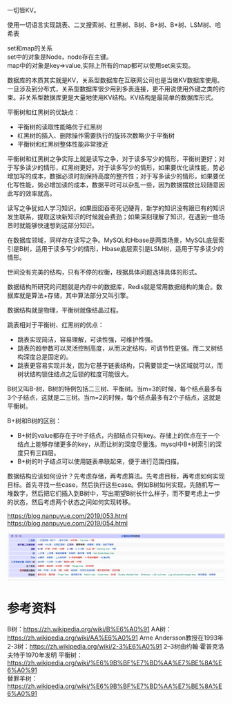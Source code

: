 一切皆KV。  

使用一切语言实现跳表、二叉搜索树、红黑树、B树、B+树、B*树、LSM树、哈希表

set和map的关系  
set中的对象是Node，node存在主键。  
map中的对象是key=>value,实际上所有的map都可以使用set来实现。  

数据库的本质其实就是KV，关系型数据库在互联网公司也是当做KV数据库使用。一旦涉及到分布式，关系型数据库很少用到多表连接，更不用说使用外键之类的约束。非关系型数据库更是大量地使用KV结构。KV结构是最简单的数据库形式。 

平衡树和红黑树的优缺点：
* 平衡树的读取性能略优于红黑树
* 红黑树的插入、删除操作需要执行的旋转次数略少于平衡树
* 平衡树和红黑树整体性能非常接近

平衡树和红黑树之争实际上就是读写之争，对于读多写少的情形，平衡树更好；对于写多读少的情形，红黑树更好。对于读多写少的情形，如果要优化读性能，势必增加写的成本，数据必须时刻保持高度的整齐性；对于写多读少的情形，如果要优化写性能，势必增加读的成本，数据平时可以杂乱一些，因为数据摆放比较随意因此写的效率就高。

读写之争犹如人学习知识。如果囫囵吞枣死记硬背，新学的知识没有跟已有的知识发生联系，提取这块新知识的时候就会费劲；如果深刻理解了知识，在遇到一些场景时就能够快速想到这部分知识。  

在数据库领域，同样存在读写之争。MySQL和Hbase是两类场景，MySQL底层索引是B树，适用于读多写少的情形，Hbase底层索引是LSM树，适用于写多读少的情形。  

世间没有完美的结构，只有不停的权衡，根据具体问题选择具体的形式。  

数据结构所研究的问题就是内存中的数据库，Redis就是常用数据结构的集合。数据库就是算法+存储，其中算法部分又叫引擎。    

数据结构就是物理，平衡树就像结晶过程。  

跳表相对于平衡树、红黑树的优点：
* 跳表实现简洁，容易理解，可读性强，可维护性强。
* 跳表的超参数可以灵活控制高度，从而决定结构，可调节性更强。而二叉树结构深度总是固定的。  
* 跳表更容易实现并发，因为它基于链表结构，只需要锁定一块区域就可以，而树状结构锁住结点之后锁的粒度可能很大。  

B树又叫B-树，B树的特例包括二三树、平衡树。当m=3的时候，每个结点最多有3个子结点，这就是二三树。当m=2的时候，每个结点最多有2个子结点，这就是平衡树。  

B+树和B树的区别：
* B+树的value都存在于叶子结点，内部结点只有key。存储上的优点在于一个结点上能够存储更多的key，从而让树的深度尽量浅。mysql中B+树索引的深度只有三四层。
* B+树的叶子结点可以使用链表串联起来，便于进行范围扫描。

数据结构应该如何设计？先考虑存储，再考虑算法。先考虑目标，再考虑如何实现目标。首先寻找一些case，然后执行这些case。例如B树如何实现，先随机写一堆数字，然后把它们插入到B树中，写出期望B树长什么样子，而不要考虑上一步的状态，然后考虑两个状态之间如何实现转移。    

https://blog.nanpuyue.com/2019/053.html
https://blog.nanpuyue.com/2019/054.html

![数据结构大全](./数据结构大全.png)
# 参考资料
B树：https://zh.wikipedia.org/wiki/B%E6%A0%91
AA树：https://zh.wikipedia.org/wiki/AA%E6%A0%91  Arne Andersson教授在1993年
2-3树：https://zh.wikipedia.org/wiki/2-3%E6%A0%91 2–3树由约翰·霍普克洛夫特于1970年发明 
平衡树：https://zh.wikipedia.org/wiki/%E6%9B%BF%E7%BD%AA%E7%BE%8A%E6%A0%91  
替罪羊树：https://zh.wikipedia.org/wiki/%E6%9B%BF%E7%BD%AA%E7%BE%8A%E6%A0%91